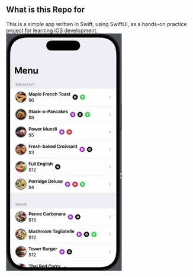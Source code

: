 ## What is this Repo for

This is a simple app written in Swift, using SwiftUI, as a hands-on practice project for learning iOS development.
![Demo](/idine/assets/scrsh.gif)
